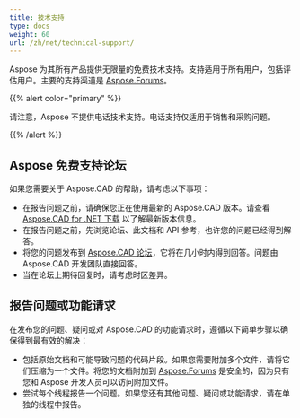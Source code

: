 ```yaml
---
title: 技术支持
type: docs
weight: 60
url: /zh/net/technical-support/
---
```


Aspose 为其所有产品提供无限量的免费技术支持。支持适用于所有用户，包括评估用户。主要的支持渠道是 [Aspose.Forums](https://forum.aspose.com/c/cad/19)。

{{% alert color="primary" %}} 

请注意，Aspose 不提供电话技术支持。电话支持仅适用于销售和采购问题。

{{% /alert %}}

## **Aspose 免费支持论坛**
如果您需要关于 Aspose.CAD 的帮助，请考虑以下事项：

- 在报告问题之前，请确保您正在使用最新的 Aspose.CAD 版本。请查看 [Aspose.CAD for .NET 下载](https://www.nuget.org/packages/Aspose.CAD) 以了解最新版本信息。
- 在报告问题之前，先浏览论坛、此文档和 API 参考，也许您的问题已经得到解答。
- 将您的问题发布到 [Aspose.CAD 论坛](https://forum.aspose.com/c/cad/19)，它将在几小时内得到回答。问题由 Aspose.CAD 开发团队直接回答。
- 当在论坛上期待回复时，请考虑时区差异。

## **报告问题或功能请求**
在发布您的问题、疑问或对 Aspose.CAD 的功能请求时，遵循以下简单步骤以确保得到最有效的解决：

- 包括原始文档和可能导致问题的代码片段。如果您需要附加多个文件，请将它们压缩为一个文件。将您的文档附加到 [Aspose.Forums](https://forum.aspose.com/c/cad/19) 是安全的，因为只有您和 Aspose 开发人员可以访问附加文件。
- 尝试每个线程报告一个问题。如果您还有其他问题、疑问或功能请求，请在单独的线程中报告。
